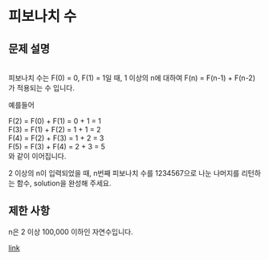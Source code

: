 # 피보나치 수

## 문제 설명 <br>
<br>
피보나치 수는 F(0) = 0, F(1) = 1일 때, 1 이상의 n에 대하여 F(n) = F(n-1) + F(n-2) 가 적용되는 수 입니다.

예를들어

F(2) = F(0) + F(1) = 0 + 1 = 1<br>
F(3) = F(1) + F(2) = 1 + 1 = 2<br>
F(4) = F(2) + F(3) = 1 + 2 = 3<br>
F(5) = F(3) + F(4) = 2 + 3 = 5<br>
와 같이 이어집니다.

2 이상의 n이 입력되었을 때, n번째 피보나치 수를 1234567으로 나눈 나머지를 리턴하는 함수, solution을 완성해 주세요.

## 제한 사항
n은 2 이상 100,000 이하인 자연수입니다.<br>

[link](https://school.programmers.co.kr/learn/courses/30/lessons/12945)
